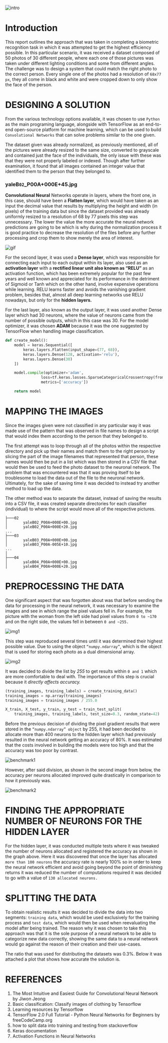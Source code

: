 ![intro](./values/1.png)
# Introduction
This report outlines the approach that was taken in completing a biometric recognition task in which it was attempted to get the highest efficiency possible.
In this particular scenario, it was received a dataset composed of 50 photos of 30 different people, where each one of those pictures was taken under different lighting conditions and some from different angles. The challenge was to design a system that could match the right photo to the correct person. Every single one of the photos had a resolution of `68x77 px`, they all come in black and white and were cropped down to only show the face of the person. 

# DESIGNING A SOLUTION
From the various technology options available, it was chosen to use `Python` as the main programing language, alongside with TensorFlow as an end-to-end open-source platform for machine learning, which can be used to build `Convolutional Networks` that can solve problems similar to the one given.
	
The dataset given was already normalized, as previously mentioned, all of the pictures were already resized to the same size, converted to grayscale and contained just the face of the individuals, the only issue with these was that they were not properly labeled or indexed. Though after further examination, it found that all images contained an integer value that identified them to the person that they belonged to.

### yaleB`02`_P00A+000E+45.jpg

**Convolutional Neural** Networks operate in layers, where the front one, in this case, should have been a **Flatten layer**, which would have taken as an input the decimal value that results by multiplying the height and width (in pixels) of the training data but since the dataset provided was already uniformly resized to a resolution of 68 by 77 pixels this step was unnecessary. The lower the value the more accurate the neural network predictions are going to be which is why during the normalization process it is good practice to decrease the resolution of the files before any further processing and crop them to show merely the area of interest.

![gif](./values/1_oB3S5yHHhvougJkPXuc8og.gif)

For the second layer, it was used a **Dense layer**, which was responsible for connecting each input to each output within its layer, also used as an **activation layer** with a **rectified linear unit also known as “RELU”** as an activation function, which has been extremely popular for the past few years and well known and appreciated for its performance in the detriment of Sigmoid or Tanh which on the other hand, involve expensive operations while learning. RELU learns faster and avoids the vanishing gradient problem, besides that, almost all deep learning networks use RELU nowadays, but only for the **hidden layers.**

For the last layer, also known as the output layer, it was used another Dense layer which had 30 neurons, where the value of neurons came from the number of possible outputs, which in this case was 30.
For the model optimizer, it was chosen **ADAM** because it was the one suggested by TensorFlow when handling image classification.

```python
def create_model():
    model = keras.Sequential([
        keras.layers.Flatten(input_shape=(77, 68)),
        keras.layers.Dense(128, activation='relu'),
        keras.layers.Dense(30)
    ])

    model.compile(optimizer='adam',
                loss=tf.keras.losses.SparseCategoricalCrossentropy(from_logits=True),
                metrics=['accuracy'])

    return model

```

# MAPPING THE IMAGES
Since the images given were not classified in any particular way it was made use of the pattern that was observed in file names to design a script that would index them according to the person that they belonged to. 

The first attempt was to loop through all of the photos within the respective directory and pick up their names and match them to the right person by slicing the part of the image filenames that represented that person, these names would then be put in a list which was then stored in a CSV file that would then be used to feed the photo dataset to the neuronal network. The problem that was encountered was that it was proving itself to be troublesome to load the data out of the file to the neuronal network. Ultimately, for the sake of saving time it was decided to instead try another method to load up the data.

The other method was to separate the dataset, instead of saving the results into a CSV file, it was created separate directories for each classifier (individual) to where the script would move all of the respective pictures.
```
├───02
│       yaleB02_P00A+000E+00.jpg
│       yaleB02_P00A+000E+20.jpg
...
├───03
│       yaleB03_P00A+000E+00.jpg
│       yaleB03_P00A-005E+10.jpg
...
│
├───04
│       yaleB04_P00A+000E+00.jpg
│       yaleB04_P00A+000E+20.jpg
```

# PREPROCESSING THE DATA
One significant aspect that was forgotten about was that before sending the data for processing in the neural network, it was necessary to examine the images and see in which range the pixel values fell in. For example, the picture with the woman from the left side had pixel values from `0 to ~170` and on the right side, the values fell in between `0 and ~255.`

![img1](./values/Untitled-1.png)

This step was reproduced several times until it was determined their highest possible value. Due to using the object `“numpy.ndarray”`,  which is the object that is used for storing each photo as a dual dimensional array.

![img2](./values/1_IWUxuBpqn2VuV-7Ubr01ng.png)

It was decided to divide the list by *255* to get results within `0 and 1` which are more comfortable to deal with. The importance of this step is crucial because it *directly affects accuracy.*

```python
(training_images, training_labels) = create_training_data()
training_images = np.array(training_images)
training_images = training_images / 255.0

X_train, X_test, y_train, y_test = train_test_split(
    training_images, training_labels, test_size=0.3, random_state=42)
  ```
  
Before the previous decision of dividing the pixel gradient results that were stored in the `“numpy.ndarray” object` by 255, it had been decided to allocate more than 400 neurons to the hidden layer which had previously resulted in the neural network getting an accuracy of 80%. It was estimated that the costs involved in building the models were too high and that the accuracy was too poor by contrast.

![benchmark1](./values/benchmark_2.png)

However, after said division, as shown in the second image from below, the accuracy per neurons allocated improved quite drastically in comparison to how it previously was. 

![benchmark2](./values/benchmark.png)

# FINDING THE APPROPRIATE NUMBER OF NEURONS FOR THE HIDDEN LAYER
For the hidden layer, it was conducted multiple tests where it was tweaked the number of neurons allocated and registered the accuracy as shown in the graph above. Here it was discovered that once the layer has allocated `more than 100 neurons` the accuracy rate is nearly 100% so in order to keep the neural network efficient and avoid going beyond the point of diminishing returns it was reduced the number of computations required it was decided to go with a value of `130 allocated neurons. `

# SPLITTING THE DATA
To obtain realistic results it was decided to divide the data into two segments: `training data`, which would be used exclusively for the training process and `test data`, which would then be used when reevaluating the model after being trained. The reason why it was chosen to take this approach was that it is the sole purpose of a neural network to be able to categorize new data correctly, showing the same data to a neural network would go against the reason of their creation and their use-cases. 

The ratio that was used for distributing the datasets was 0.3%. Below it was attached a plot that shows how accurate the solution is. 

# REFERENCES
1.	The Most Intuitive and Easiest Guide for Convolutional Neural Network by Jiwon Jeong
2.	Basic classification: Classify images of clothing by Tensorflow
3.	Learning resources by Tensorflow
4.	TensorFlow 2.0 Full Tutorial - Python Neural Networks for Beginners by freeCodeCamp.org
5.	how to split data into training and testing from stackoverflow
6.	Keras documentation
7.	Activation Functions in Neural Networks
